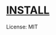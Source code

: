 # [INSTALL](https://github.com/Kamilake/logii-auto-fill/raw/refs/heads/main/logii-auto-fill.user.js)
License: MIT
